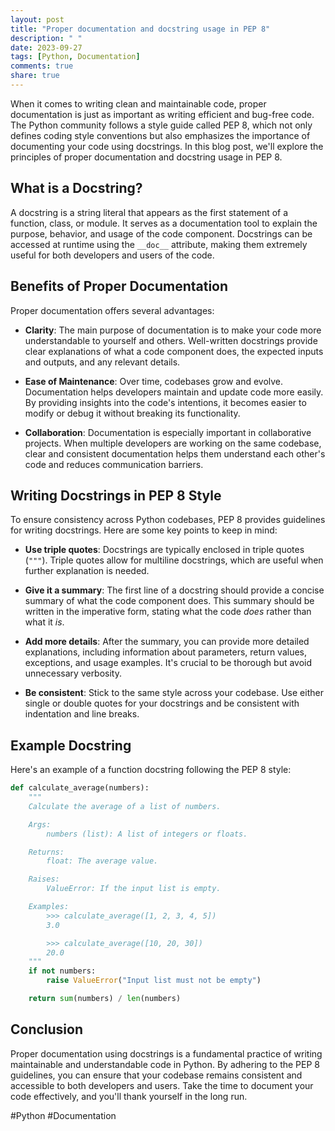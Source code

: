 ```yaml
---
layout: post
title: "Proper documentation and docstring usage in PEP 8"
description: " "
date: 2023-09-27
tags: [Python, Documentation]
comments: true
share: true
---
```


When it comes to writing clean and maintainable code, proper documentation is just as important as writing efficient and bug-free code. The Python community follows a style guide called PEP 8, which not only defines coding style conventions but also emphasizes the importance of documenting your code using docstrings. In this blog post, we'll explore the principles of proper documentation and docstring usage in PEP 8.

## What is a Docstring?

A docstring is a string literal that appears as the first statement of a function, class, or module. It serves as a documentation tool to explain the purpose, behavior, and usage of the code component. Docstrings can be accessed at runtime using the `__doc__` attribute, making them extremely useful for both developers and users of the code.

## Benefits of Proper Documentation

Proper documentation offers several advantages:

- **Clarity**: The main purpose of documentation is to make your code more understandable to yourself and others. Well-written docstrings provide clear explanations of what a code component does, the expected inputs and outputs, and any relevant details.

- **Ease of Maintenance**: Over time, codebases grow and evolve. Documentation helps developers maintain and update code more easily. By providing insights into the code's intentions, it becomes easier to modify or debug it without breaking its functionality.

- **Collaboration**: Documentation is especially important in collaborative projects. When multiple developers are working on the same codebase, clear and consistent documentation helps them understand each other's code and reduces communication barriers.

## Writing Docstrings in PEP 8 Style

To ensure consistency across Python codebases, PEP 8 provides guidelines for writing docstrings. Here are some key points to keep in mind:

- **Use triple quotes**: Docstrings are typically enclosed in triple quotes (`"""`). Triple quotes allow for multiline docstrings, which are useful when further explanation is needed.

- **Give it a summary**: The first line of a docstring should provide a concise summary of what the code component does. This summary should be written in the imperative form, stating what the code *does* rather than what it *is*.

- **Add more details**: After the summary, you can provide more detailed explanations, including information about parameters, return values, exceptions, and usage examples. It's crucial to be thorough but avoid unnecessary verbosity.

- **Be consistent**: Stick to the same style across your codebase. Use either single or double quotes for your docstrings and be consistent with indentation and line breaks.

## Example Docstring

Here's an example of a function docstring following the PEP 8 style:

```python
def calculate_average(numbers):
    """
    Calculate the average of a list of numbers.

    Args:
        numbers (list): A list of integers or floats.

    Returns:
        float: The average value.

    Raises:
        ValueError: If the input list is empty.

    Examples:
        >>> calculate_average([1, 2, 3, 4, 5])
        3.0

        >>> calculate_average([10, 20, 30])
        20.0
    """
    if not numbers:
        raise ValueError("Input list must not be empty")

    return sum(numbers) / len(numbers)
```

## Conclusion

Proper documentation using docstrings is a fundamental practice of writing maintainable and understandable code in Python. By adhering to the PEP 8 guidelines, you can ensure that your codebase remains consistent and accessible to both developers and users. Take the time to document your code effectively, and you'll thank yourself in the long run.

#Python #Documentation